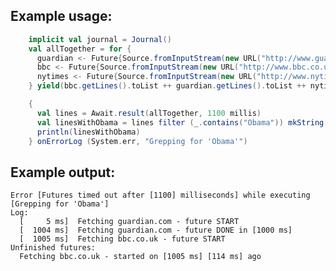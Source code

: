 ## Example usage:
```scala
    implicit val journal = Journal()
    val allTogether = for {
      guardian <- Future{Source.fromInputStream(new URL("http://www.guardian.com").openStream())} as "Fetching guardian.com"
      bbc <- Future{Source.fromInputStream(new URL("http://www.bbc.co.uk").openStream())} as "Fetching bbc.co.uk"
      nytimes <- Future{Source.fromInputStream(new URL("http://www.nytimes.com").openStream())} as "Fetching nytimes.com"
    } yield(bbc.getLines().toList ++ guardian.getLines().toList ++ nytimes.getLines().toList)

    {
      val lines = Await.result(allTogether, 1100 millis)
      val linesWithObama = lines filter (_.contains("Obama")) mkString ("\n") as "Grepping lines"
      println(linesWithObama)
    } onErrorLog (System.err, "Grepping for 'Obama'")
```

## Example output:
    Error [Futures timed out after [1100] milliseconds] while executing [Grepping for 'Obama']
    Log:
      [     5 ms]  Fetching guardian.com - future START
      [  1004 ms]  Fetching guardian.com - future DONE in [1000 ms]
      [  1005 ms]  Fetching bbc.co.uk - future START
    Unfinished futures:
      Fetching bbc.co.uk - started on [1005 ms] [114 ms] ago

